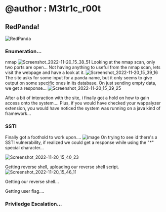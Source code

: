 # @author : M3tr1c_r00t
## RedPanda!
![RedPanda](https://user-images.githubusercontent.com/99975622/205444975-3447a92f-d56f-4465-9544-52a6585c047a.png)


### Enumeration...
nmap
![Screenshot_2022-11-20_15_38_51](https://user-images.githubusercontent.com/99975622/205445009-3f8ddebc-3c24-46b9-9fac-2c42433e57c1.png)
Looking at the nmap scan, only two ports are open...
Not having anything to useful from the nmap scan, lets visit the webpage and have a look at it.
![Screenshot_2022-11-20_15_39_16](https://user-images.githubusercontent.com/99975622/205445026-5d27a9dc-1c1a-43ae-be88-ec79661dc98a.png)
The site asks for some input for a panda name,  but it only seems to give output on some specific ones in its database.
On just sending empty data, we get a response...
![Screenshot_2022-11-20_15_39_25](https://user-images.githubusercontent.com/99975622/205445029-82573e84-7b15-4627-ae13-a4b8bca79b31.png)

After a bit of interaction with the site, i finally got a hold on how to gain access onto the system....
Plus, if you would have checked your wappalyzer extension, you would have noticed the system was running on a java kind of framework...

### SSTI
Finally got a foothold to work upon....
![image](https://user-images.githubusercontent.com/99975622/205456530-7d222419-936b-4b8c-af3b-5051c5ec7a92.png)
On trying to see id there's a SSTI vulnerability, if realized we could get a response while using the "*" special character...

![Screenshot_2022-11-20_15_40_23](https://user-images.githubusercontent.com/99975622/205445039-26d98841-5551-4ea9-9a22-6e75a0db605f.png)

Getting reverse shell,
uploading our reverse shell script.
![Screenshot_2022-11-20_15_46_11](https://user-images.githubusercontent.com/99975622/205445066-872fe492-1a70-4280-8216-943e0b4a325f.png)


Getting our reverse shell...



Getting user flag....



### Priviledge Escalation...




